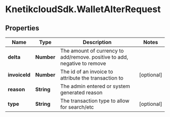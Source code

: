# KnetikcloudSdk.WalletAlterRequest

## Properties
Name | Type | Description | Notes
------------ | ------------- | ------------- | -------------
**delta** | **Number** | The amount of currency to add/remove. positive to add, negative to remove | 
**invoiceId** | **Number** | The id of an invoice to attribute the transaction to | [optional] 
**reason** | **String** | The admin entered or system generated reason | 
**type** | **String** | The transaction type to allow for search/etc | [optional] 


